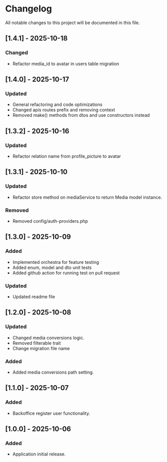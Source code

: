 # Changelog

All notable changes to this project will be documented in this file.

## [1.4.1] - 2025-10-18
### Changed
- Refactor media_id to avatar in users table migration

## [1.4.0] - 2025-10-17
### Updated
- General refactoring and code optimizations
- Changed apis routes prefix and removing context
- Removed make() methods from dtos and use constructors instead

## [1.3.2] - 2025-10-16
### Updated
- Refactor relation name from profile_picture to avatar

## [1.3.1] - 2025-10-10
### Updated
- Refactor store method on mediaService to return Media model instance.
### Removed
- Removed config/auth-providers.php

## [1.3.0] - 2025-10-09
### Added
- Implemented orchestra for feature testing
- Added enum, model and dto unit tests
- Added github action for running test on pull request
### Updated
- Updated readme file

## [1.2.0] - 2025-10-08
### Updated
- Changed media conversions logic.
- Removed filterable trait
- Change migration file name

### Added
- Added media conversions path setting.

## [1.1.0] - 2025-10-07
### Added
- Backoffice register user functionality.


## [1.0.0] - 2025-10-06
### Added
- Application initial release.
